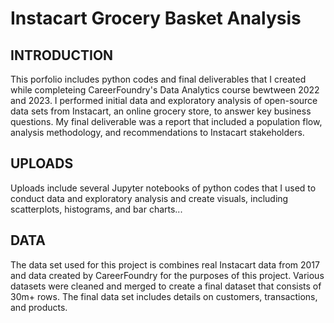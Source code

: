 # Instacart Grocery Basket Analysis

## INTRODUCTION
This porfolio includes python codes and final deliverables that I created while completeing CareerFoundry's Data Analytics course bewtween 2022 and 2023. 
I performed initial data and exploratory analysis of open-source data sets from Instacart, an online grocery store, to answer key business questions. My final deliverable was a report that included a population flow, analysis methodology, and recommendations to Instacart stakeholders. 

## UPLOADS
Uploads include several Jupyter notebooks of python codes that I used to conduct data and exploratory analysis and create visuals, including scatterplots, histograms, and bar charts...

## DATA
The data set used for this project is combines real Instacart data from 2017 and data created by CareerFoundry for the purposes of this project. Various datasets were cleaned and merged to create a final dataset that consists of 30m+ rows. The final data set includes details on customers, transactions, and products. 
